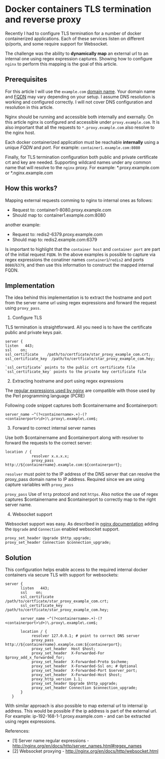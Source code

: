 # Docker containers TLS termination and reverse proxy

Recently I had to configure TLS termination for a number of docker containerized applications. Each of these services listen on different ip/ports, and some require support for Websocket. 

The challenge was the ability to __dynamically map__ an external url to an internal one using regex expression captures. Showing how to configure `nginx` to perform this mapping is the goal of this article. 

## Prerequisites

For this article I will use the `example.com` [domain name](https://en.wikipedia.org/wiki/Domain_name). Your domain name and [FQDN](https://en.wikipedia.org/wiki/Fully_qualified_domain_name) may vary depending on your setup. I assume DNS resolution is working and configured correctly. I will not cover DNS configuration and resolution in this article. 

Nginx should be running and accessible both internally and exernally. On this article nginx is configured and accessible under `proxy.example.com`. It is also important that all the requests to `*.proxy.example.com` also resolve to the nginx host.

Each docker containerized application must be reachable __internally__ using a unique _FQDN_ and _port_. For example: `container1.example.com:8080` 

Finally, for TLS termination configuration both public and private certificate crt and key are needed. Supporting wildcard names under any common name that will resolve to the `nginx` proxy. For example: *.proxy.example.com or *.nginx.example.com

## How this works?

Mapping external requests comming to nginx to internal ones as follows:

- Request to: container1-8080.proxy.example.com
- Should map to: container1.example.com:8080

another example:

- Request to: redis2-6379.proxy.example.com
- Should map to: redis2.example.com:6379


Is important to highlight that the `container host` and `container port` are part of the initial request `FQDN`. In the above examples is possible to capture via regex expressions the conatiner names `container1`/`redis2` and ports `8080`/`6379`, and then use this information to construct the mapped internal FQDN.

## Implementation 

The idea behind this implementation is to extract the hostname and port from the server name url using regex expressions and forward the request using `proxy_pass`.

1. Configure TLS

TLS termination is straightforward. All you need is to have the certificate public and private keys pair.
```
server {
listen   443;
ssl    on;
ssl_certificate    /path/to/certficate/star_proxy_example_com.crt;
ssl_certificate_key  /path/to/certficate/star_proxy_example_com.hey;

`ssl_certificate` points to the public crt certificate file
`ssl_certificate_key` points to the private key certificate file
```

2. Extracting hostname and port using regex expressions

The [regular expressions used by nginx](http://nginx.org/en/docs/http/server_names.html#regex_names) are compatible with those used by the Perl programming language (PCRE)

Following code snippet captures both $containername and $containerport:
```
server_name ~^(?<containername>.+)-(?<containerport>\d+)\.proxy\.example\.com$;
```

3. Forward to correct internal server names

Use both $containername and $containerport along with resolver to forward the requests to the correct server:
```
location / {
            resolver x.x.x.x;
            proxy_pass http://${containername}.example.com:${containerport};
```

`resolver` must point to the IP address of the DNS server that can resolve the proxy_pass domain name to IP address. Required since we are using capture variables with `proxy_pass`

`proxy_pass` Use of `http` protocol and not `https`. Also notice the use of regex captures $containername and $containerport to correctly map to the right server name. 

4. Websocket support

Websocket support was easy. As described in [nginx documentation](http://nginx.org/en/docs/http/websocket.html) adding the `Upgrade` and `Connection` enabled websocket support.

```
proxy_set_header Upgrade $http_upgrade;
proxy_set_header Connection $connection_upgrade;
```

## Solution

This configuration helps enable access to the required internal docker containers via secure TLS with support for websockets:

```
server {
       listen   443;
       ssl    on;
       ssl_certificate    /path/to/certficate/star_proxy_example_com.crt;
       ssl_certificate_key  /path/to/certficate/star_proxy_example_com.hey;

       server_name ~^(?<containername>.+)-(?<containerport>\d+)\.proxy\.example\.com$;

       location / {
            resolver 127.0.0.1; # point to correct DNS server
            proxy_pass http://${containername}.example.com:${containerport};
            proxy_set_header  Host $host;
            proxy_set_header  X-Forwarded-For $proxy_add_x_forwarded_for;
            proxy_set_header  X-Forwarded-Proto $scheme;
            proxy_set_header  X-Forwarded-Ssl on; # Optional
            proxy_set_header  X-Forwarded-Port $server_port;
            proxy_set_header  X-Forwarded-Host $host;
            proxy_http_version 1.1;
            proxy_set_header Upgrade $http_upgrade;
            proxy_set_header Connection $connection_upgrade;
       }
   }
```

With similar approach is also possible to map external url to internal ip address. This would be possible if the ip address is part of the external url. For example: ip-192-168-1-1.proxy.example.com - and can be extracted using regex expressions. 

References:

- [1] Server name regular expressions - http://nginx.org/en/docs/http/server_names.html#regex_names
- [2] Websocket proxying - http://nginx.org/en/docs/http/websocket.html